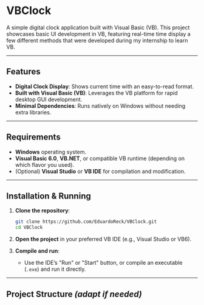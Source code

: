 # VBClock

A simple digital clock application built with Visual Basic (VB). This project showcases basic UI development in VB, featuring real-time time display a few different methods that were developed during my internship to learn VB.

---

##  Features
- **Digital Clock Display**: Shows current time with an easy-to-read format.
- **Built with Visual Basic (VB)**: Leverages the VB platform for rapid desktop GUI development.
- **Minimal Dependencies**: Runs natively on Windows without needing extra libraries.

---

##  Requirements
- **Windows** operating system.
- **Visual Basic 6.0**, **VB.NET**, or compatible VB runtime (depending on which flavor you used).
- (Optional) **Visual Studio** or **VB IDE** for compilation and modification.

---

##  Installation & Running
1. **Clone the repository**:
    ```bash
    git clone https://github.com/EduardoReck/VBClock.git
    cd VBClock
    ```

2. **Open the project** in your preferred VB IDE (e.g., Visual Studio or VB6).

3. **Compile and run**:
   - Use the IDE’s "Run" or "Start" button, or compile an executable (`.exe`) and run it directly.

---

##  Project Structure *(adapt if needed)*
